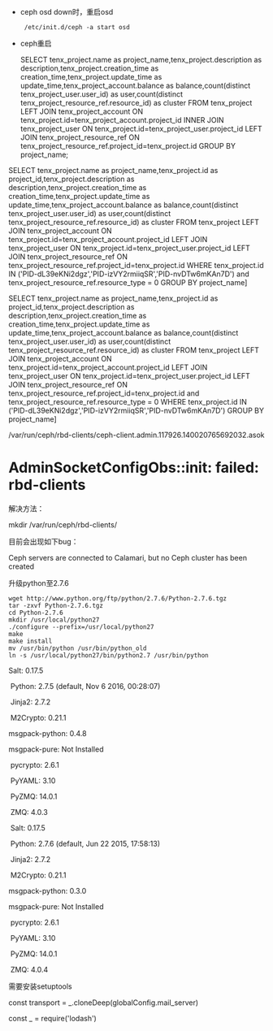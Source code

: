 - ceph osd down时，重启osd

  ```
   /etc/init.d/ceph -a start osd
  ```

- ceph重启

  SELECT tenx_project.name as project_name,tenx_project.description as description,tenx_project.creation_time as creation_time,tenx_project.update_time as update_time,tenx_project_account.balance as balance,count(distinct tenx_project_user.user_id) as user,count(distinct tenx_project_resource_ref.resource_id) as cluster FROM tenx_project LEFT JOIN tenx_project_account ON tenx_project.id=tenx_project_account.project_id INNER JOIN tenx_project_user ON tenx_project.id=tenx_project_user.project_id LEFT JOIN tenx_project_resource_ref ON tenx_project_resource_ref.project_id=tenx_project.id GROUP BY project_name;



SELECT tenx_project.name as project_name,tenx_project.id as project_id,tenx_project.description as description,tenx_project.creation_time as creation_time,tenx_project.update_time as update_time,tenx_project_account.balance as balance,count(distinct tenx_project_user.user_id) as user,count(distinct tenx_project_resource_ref.resource_id) as cluster FROM tenx_project LEFT JOIN tenx_project_account ON tenx_project.id=tenx_project_account.project_id LEFT JOIN tenx_project_user ON tenx_project.id=tenx_project_user.project_id LEFT JOIN tenx_project_resource_ref ON tenx_project_resource_ref.project_id=tenx_project.id WHERE tenx_project.id IN ('PID-dL39eKNi2dgz','PID-izVY2rmiiqSR','PID-nvDTw6mKAn7D') and tenx_project_resource_ref.resource_type = 0 GROUP BY project_name]





SELECT tenx_project.name as project_name,tenx_project.id as project_id,tenx_project.description as description,tenx_project.creation_time as creation_time,tenx_project.update_time as update_time,tenx_project_account.balance as balance,count(distinct tenx_project_user.user_id) as user,count(distinct tenx_project_resource_ref.resource_id) as cluster FROM tenx_project LEFT JOIN tenx_project_account ON tenx_project.id=tenx_project_account.project_id LEFT JOIN tenx_project_user ON tenx_project.id=tenx_project_user.project_id LEFT JOIN tenx_project_resource_ref ON tenx_project_resource_ref.project_id=tenx_project.id and tenx_project_resource_ref.resource_type = 0 WHERE tenx_project.id IN ('PID-dL39eKNi2dgz','PID-izVY2rmiiqSR','PID-nvDTw6mKAn7D') GROUP BY project_name]





/var/run/ceph/rbd-clients/ceph-client.admin.117926.140020765692032.asok

# AdminSocketConfigObs::init: failed: rbd-clients

解决方法：

mkdir /var/run/ceph/rbd-clients/



目前会出现如下bug：

Ceph servers are connected to Calamari, but no Ceph cluster has been created 





升级python至2.7.6

```
wget http://www.python.org/ftp/python/2.7.6/Python-2.7.6.tgz
tar -zxvf Python-2.7.6.tgz
cd Python-2.7.6
mkdir /usr/local/python27
./configure --prefix=/usr/local/python27
make
make install
mv /usr/bin/python /usr/bin/python_old
ln -s /usr/local/python27/bin/python2.7 /usr/bin/python
```





 Salt: 0.17.5

​         Python: 2.7.5 (default, Nov  6 2016, 00:28:07)

​         Jinja2: 2.7.2

​       M2Crypto: 0.21.1

 msgpack-python: 0.4.8

   msgpack-pure: Not Installed

​       pycrypto: 2.6.1

​         PyYAML: 3.10

​          PyZMQ: 14.0.1

​            ZMQ: 4.0.3



​         Salt: 0.17.5

​         Python: 2.7.6 (default, Jun 22 2015, 17:58:13)

​         Jinja2: 2.7.2

​       M2Crypto: 0.21.1

 msgpack-python: 0.3.0

   msgpack-pure: Not Installed

​       pycrypto: 2.6.1

​         PyYAML: 3.10

​          PyZMQ: 14.0.1

​            ZMQ: 4.0.4





需要安装setuptools

const transport = _.cloneDeep(globalConfig.mail_server)

const _ = require('lodash')